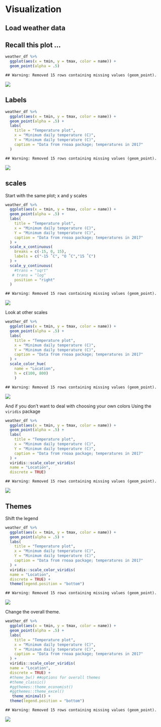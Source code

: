 Visualization
================

## Load weather data

## Recall this plot …

``` r
weather_df %>% 
  ggplot(aes(x = tmin, y = tmax, color = name)) + 
  geom_point(alpha = .5)
```

    ## Warning: Removed 15 rows containing missing values (geom_point).

![](viz_ii_files/figure-gfm/unnamed-chunk-2-1.png)<!-- -->

## Labels

``` r
weather_df %>% 
  ggplot(aes(x = tmin, y = tmax, color = name)) + 
  geom_point(alpha = .5) + 
  labs(
    title = "Temperature plot", 
    x = "Minimum daily temperature (C)",
    Y = "Minimum daily temperature (C)",
    caption = "Data from rnoaa package; temperatures in 2017"
  )
```

    ## Warning: Removed 15 rows containing missing values (geom_point).

![](viz_ii_files/figure-gfm/unnamed-chunk-3-1.png)<!-- -->

## scales

Start with the same plot; x and y scales

``` r
weather_df %>% 
  ggplot(aes(x = tmin, y = tmax, color = name)) + 
  geom_point(alpha = .5) + 
  labs(
    title = "Temperature plot", 
    x = "Minimum daily temperature (C)",
    Y = "Minimum daily temperature (C)",
    caption = "Data from rnoaa package; temperatures in 2017"
  ) + 
  scale_x_continuous(
    breaks = c(-15, 0, 15), 
    labels = c("-15 ˚C", "O ˚C","15 ˚C")
  ) + 
  scale_y_continuous(
    #trans = "sqrt"
   # trans = "log"
    position = "right"
  )
```

    ## Warning: Removed 15 rows containing missing values (geom_point).

![](viz_ii_files/figure-gfm/unnamed-chunk-4-1.png)<!-- -->

Look at other scales

``` r
weather_df %>% 
  ggplot(aes(x = tmin, y = tmax, color = name)) + 
  geom_point(alpha = .5) + 
  labs(
    title = "Temperature plot", 
    x = "Minimum daily temperature (C)",
    Y = "Minimum daily temperature (C)",
    caption = "Data from rnoaa package; temperatures in 2017"
  ) +
  scale_color_hue(
    name = "Location",
    h = c(100, 800)
    )
```

    ## Warning: Removed 15 rows containing missing values (geom_point).

![](viz_ii_files/figure-gfm/unnamed-chunk-5-1.png)<!-- -->

And if you don’t want to deal with choosing your own colors Using the
`viridis` package

``` r
weather_df %>% 
  ggplot(aes(x = tmin, y = tmax, color = name)) + 
  geom_point(alpha = .5) + 
  labs(
    title = "Temperature plot", 
    x = "Minimum daily temperature (C)",
    Y = "Minimum daily temperature (C)",
    caption = "Data from rnoaa package; temperatures in 2017"
  ) + 
  viridis::scale_color_viridis(
  name = "Location", 
  discrete = TRUE)
```

    ## Warning: Removed 15 rows containing missing values (geom_point).

![](viz_ii_files/figure-gfm/unnamed-chunk-6-1.png)<!-- -->

## Themes

Shift the legend

``` r
weather_df %>% 
  ggplot(aes(x = tmin, y = tmax, color = name)) + 
  geom_point(alpha = .5) + 
  labs(
    title = "Temperature plot", 
    x = "Minimum daily temperature (C)",
    Y = "Minimum daily temperature (C)",
    caption = "Data from rnoaa package; temperatures in 2017"
  ) + 
  viridis::scale_color_viridis(
  name = "Location", 
  discrete = TRUE) + 
  theme(legend.position = "bottom")
```

    ## Warning: Removed 15 rows containing missing values (geom_point).

![](viz_ii_files/figure-gfm/unnamed-chunk-7-1.png)<!-- -->

Change the overall theme.

``` r
weather_df %>% 
  ggplot(aes(x = tmin, y = tmax, color = name)) + 
  geom_point(alpha = .5) + 
  labs(
    title = "Temperature plot", 
    x = "Minimum daily temperature (C)",
    Y = "Minimum daily temperature (C)",
    caption = "Data from rnoaa package; temperatures in 2017"
  ) + 
  viridis::scale_color_viridis(
  name = "Location", 
  discrete = TRUE) + 
  #theme_bw() ##options for overall themes
  #theme_classic()
  #ggthemes::theme_economist()
  #ggthemes::theme_excel()
   theme_minimal() + 
  theme(legend.position = "bottom")
```

    ## Warning: Removed 15 rows containing missing values (geom_point).

![](viz_ii_files/figure-gfm/unnamed-chunk-8-1.png)<!-- -->
